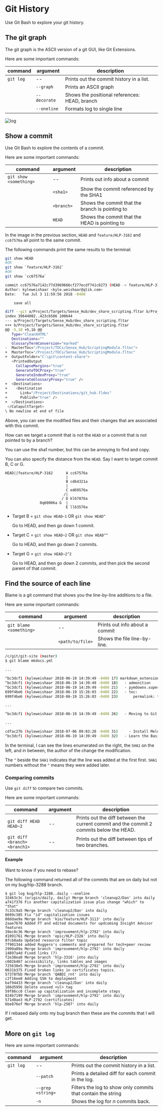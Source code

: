 # Git History

Use Git Bash to explore your git history.

## The git graph

The git graph is the ASCII version of a git GUI, like Git Extensions.

Here are some important commands:

|command|argument|description|
|---    |---        |---|
|`git log`|--|Prints out the commit history in a list.|
||`--graph`|Prints an ASCII graph|
||`--decorate`|Shows the positional references: HEAD, branch|
||`--oneline`|Formats log to single line|

![log](images/gitbash-gitlog.png)

## Show a commit

Use Git Bash to explore the contents of a commit.

Here are some important commands:

|command|argument|description|
|---    |---        |---|
|`git show <something>`|--|Prints out info about a commit|
||`<sha1>`|Show the commit referenced by the SHA1|
||`<branch>`|Shows the commit that the branch is pointing to|
||`HEAD`|Shows the commit that the HEAD is pointing to|

In the image in the previous section, `HEAD` and `feature/HLP-3162` and `cc67576a` all point to the same commit.

The following commands print the same results to the terminal:

```bash
git show HEAD
#OR
git show `feature/HLP-3162`
#OR
git show `cc67576a`

commit cc67576a7142c77d3969666cf277ecdf741c8273 (HEAD -> feature/HLP-3162)
Author: kyleweishaar <kyle.weishaar@qlik.com>
Date:   Tue Jul 3 11:59:56 2018 -0400

    save all

diff --git a/Project/Targets/Sense_Hub/dev_share_scripting.fltar b/Project/Targets/Sense_Hub/dev_share_scripting.fltar
index 39644002..423cb586 100644
--- a/Project/Targets/Sense_Hub/dev_share_scripting.fltar
+++ b/Project/Targets/Sense_Hub/dev_share_scripting.fltar
@@ -5,10 +5,16 @@
   Type="CleanXHTML"
   Destinations=""
   GlossaryTermConversion="marked"
-  MasterToc="/Project/TOCs/Sense_Hub/ScriptingModule.fltoc">
+  MasterToc="/Project/TOCs/Sense_Hub/ScriptingModule.fltoc"
+  OutputFolder="C:\git\content-share">
   <PrintedOutput
     CollapseMargins="true"
     GenerateTOCProxy="true"
     GenerateIndexProxy="true"
     GenerateGlossaryProxy="true" />
+  <Destinations>
+    <Destination
+      Link="/Project/Destinations/git_hub.fldes"
+      Publish="true" />
+  </Destinations>
 </CatapultTarget>
\ No newline at end of file
```

Above, you can see the modified files and their changes that are associated with this commit.

How can we target a commit that is not the `HEAD` or a commit that is not pointed to by a branch?

You can use the sha1 number, but this can be annoying to find and copy.

You can also specify the distance from the `HEAD`. Say I want to target commit B, C or G.

```ASCII
HEAD||feature/HLP-3162      A cc67576a
                            |
                            B cd64321a
                            |
                            C ed69576a
                           /|
                          / D kl67876a
                0q60006a G  |
                            E ll63576a
```

* Target B = `git show HEAD~1` OR `git show HEAD^`

    Go to HEAD, and then go down 1 commit.

* Target C = `git show HEAD~2` OR `git show HEAD^^`

    Go to HEAD, and then go down 2 commits.

* Target G = `git show HEAD~2^2`

    Go to HEAD, and then go down 2 commits, and then pick the second parent of that commit.

## Find the source of each line

Blame is a git command that shows you the line-by-line additions to a file.

Here are some important commands:

|command|argument|description|
|---    |---        |---|
|`git blame <something>`|--|Prints out info about a commit|
||`<path/to/file>`|Shows the file line-by-line.|

```bash
/c/git/git-site (master)
$ git blame mkdocs.yml

...

^bc3dcf1 (kyleweishaar 2018-06-19 14:39:49 -0400 17) markdown_extensions:
^bc3dcf1 (kyleweishaar 2018-06-19 14:39:49 -0400 18)   - admonition
^bc3dcf1 (kyleweishaar 2018-06-19 14:39:49 -0400 21)   - pymdownx.superfences
699f4be6 (kyleweishaar 2018-06-19 15:26:03 -0400 22)   - toc:
699f4be6 (kyleweishaar 2018-06-19 15:26:03 -0400 23)       permalink: true

...

^bc3dcf1 (kyleweishaar 2018-06-19 14:39:49 -0400 26)   - Moving to Git: index.md

...

cdfac27b (kyleweishaar 2018-07-06 09:03:20 -0400 31)     - Install Meld: meld.md
^bc3dcf1 (kyleweishaar 2018-06-19 14:39:49 -0400 32)   - Learn the Basics:

```

In the terminal, I can see the lines enumerated on the right, the `SHA1` on the left, and in between, the author of the change the modification.

The `^` beside the `SHA1` indicates that the line was added at the first first. `SHA1` numbers without the `^` means they were added later.

### Comparing commits

Use `git diff` to compare two commits.

Here are some important commands:

|command|argument|description|
|---    |---        |---|
|`git diff HEAD HEAD~2`|--|Prints out the diff between the current commit and the commit 2 commits below the HEAD.|
|`git diff <branch> <branch1>`|--|Prints out the diff between tips of two branches.|

#### Example

Want to know if you need to rebase?

The following command returned all of the commits that are on daily but not on my bug/hlp-3288 branch.

```/c/git/help-documentation (bug/hlp-3288)
$ git log bug/hlp-3288..daily --oneline
32463c3c (origin/daily, daily) Merge branch 'cleanup2/Dan' into daily
a741f376 Fix another capitalization issue plus change "which" to "that"
7c33c9a5 Merge branch 'cleanup2/Dan' into daily
8699c385 Fix "id" capitalization issues
08ddae9a Merge branch 'kio/feature/HLP-3113' into daily
2aae7670 Added FT and edited documents for updcoming Insight Advisor features
39ec0c36 Merge branch 'improvement/hlp-2792' into daily
d1091761 Merge branch 'epic/HLP-2326' into daily
8fcb8ada Updated resource filter topic
7f901344 added Ruggero's comments and prepared for tech+peer review
2999a89a Merge branch 'improvement/hlp-2792' into daily
14897a4d Fixed links (?)
f2e38ea0 Merge branch 'hlp-3316' into daily
c602b467 accessibility, links tables and images
725638e5 Merge branch 'improvement/hlp-2792' into daily
0631b375 Fixed broken links in certificates topics.
57378fbb Merge branch 'QABDI_rnt' into daily
c2f16ee8 Adding SSH to deployment
baf94433 Merge branch 'cleanup2/Dan' into daily
166d5956 Delete unused <ul> tag
59f86cc0 Clean up capitalization and incomplete steps
824b7199 Merge branch 'improvement/hlp-2792' into daily
571d0ae3 HLP-2792 (certificates)
6be876ef Merge branch 'hlp-2587' into daily
```

If I rebased daily onto my bug branch then these are the commits that I will get.

## More on `git log`

Here are some important commands:

|command|argument|description|
|---    |---        |---|
|`git log`|--|Prints out the commit history in a list.|
||`--patch`|Prints a detailed diff for each commit in the log.|
||`--grep <string>`|Filters the log to show only commits that contain the string|
||`-n`|Shows the log for _n_ commits back.|
